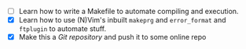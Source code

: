 * [ ] Learn how to write a Makefile to automate compiling and execution.
* [X] Learn how to use (N)Vim's inbuilt `makeprg` and `error_format` and
    `ftplugin` to automate stuff.
* [X] Make this a *Git repository* and push it to some online repo
